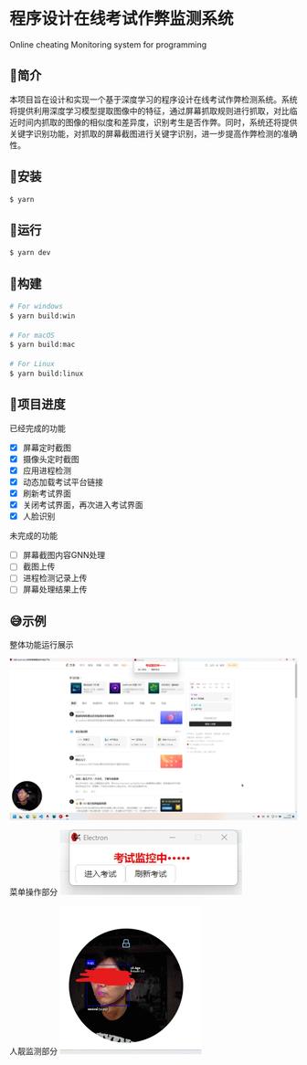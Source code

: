 # 程序设计在线考试作弊监测系统

Online cheating Monitoring system for programming

## 🎯简介

本项目旨在设计和实现一个基于深度学习的程序设计在线考试作弊检测系统。系统将提供利用深度学习模型提取图像中的特征，通过屏幕抓取规则进行抓取，对比临近时间内抓取的图像的相似度和差异度，识别考生是否作弊。同时，系统还将提供关键字识别功能，对抓取的屏幕截图进行关键字识别，进一步提高作弊检测的准确性。

## 🎈安装

```bash
$ yarn
```

## 🎉运行

```bash
$ yarn dev
```

## 🔨构建

```bash
# For windows
$ yarn build:win

# For macOS
$ yarn build:mac

# For Linux
$ yarn build:linux
```

## 🔖项目进度

已经完成的功能

- [x] 屏幕定时截图
- [x] 摄像头定时截图
- [x] 应用进程检测
- [x] 动态加载考试平台链接
- [x] 刷新考试界面
- [x] 关闭考试界面，再次进入考试界面
- [x] 人脸识别

未完成的功能

- [ ] 屏幕截图内容GNN处理
- [ ] 截图上传
- [ ] 进程检测记录上传
- [ ] 屏幕处理结果上传

## 😅示例

整体功能运行展示

![整体功能运行示例](/resources/示例.png)

菜单操作部分
![菜单操作栏](/resources/操作菜单.png)

人靓监测部分
![人脸监测](/resources/人脸监测.png)
